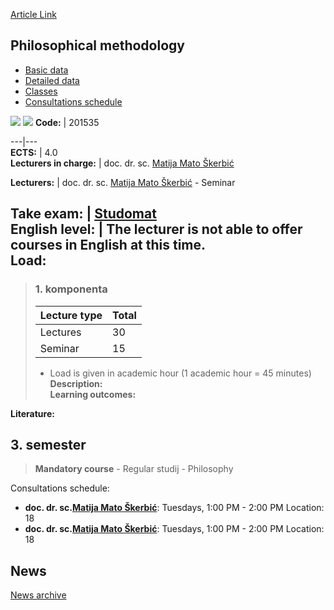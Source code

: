 [Article Link](https://www.fhs.hr/en/course/phimet)

## Philosophical methodology
  * [Basic data](https://www.fhs.hr/en/course/phimet#v1id-523815_581605_1_0 "Basic data")
  * [Detailed data](https://www.fhs.hr/en/course/phimet#v1id-523815_581605_1_1 "Detailed data")
  * [Classes](https://www.fhs.hr/en/course/phimet#v1id-523815_581605_1_2 "Classes")
  * [Consultations schedule](https://www.fhs.hr/en/course/phimet#v1id-523815_581605_1_3 "Consultations schedule")


[![](https://www.fhs.hr/img/flags/gif/hr.gif)](https://www.fhs.hr/predmet/filmet) [![](https://www.fhs.hr/img/flags/gif/gb.gif)](https://www.fhs.hr/en/course/phimet)
**Code:** |  201535  
  
---|---  
**ECTS:** |  4.0   
**Lecturers in charge:** |  doc. dr. sc. [Matija Mato Škerbić](https://www.fhs.hr/staff/matija_mato.skerbic)   
  
**Lecturers:** |  doc. dr. sc. [Matija Mato Škerbić](https://www.fhs.hr/djelatnik/matija_mato.skerbic) - Seminar  
  
**Take exam:** |  [Studomat](http://www.isvu.hr/studomat)  
**English level:** |  The lecturer is not able to offer courses in English at this time.   
**Load:**  
---  
> ### 1. komponenta
> | Lecture type | Total  
> ---|---  
> Lectures | 30  
> Seminar | 15  
> * Load is given in academic hour (1 academic hour = 45 minutes)   
**Description:**  
> **Learning outcomes:**  

  
**Literature:**  

  
**3. semester**  
---  
> **Mandatory course** - Regular studij - Philosophy  
>   
Consultations schedule: 
  * **doc. dr. sc.[Matija Mato Škerbić](https://www.fhs.hr/staff/matija_mato.skerbic)**: 
Tuesdays, 1:00 PM - 2:00 PM
Location: 18 
  * **doc. dr. sc.[Matija Mato Škerbić](https://www.fhs.hr/djelatnik/matija_mato.skerbic)**: 
Tuesdays, 1:00 PM - 2:00 PM
Location: 18 


## News
[News archive](https://www.fhs.hr/en/course/phimet?@=21cjw#news_119291 "News archive")
